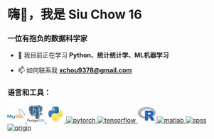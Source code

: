 <h1 align=“center”>嗨👋，我是 Siu Chow 16</h1>
<h3 align=“center”>一位有抱负的数据科学家</h3>

- 🌱 我目前正在学习 **Python、统计统计学、ML机器学习**

- 📫 如何联系我 **xchou9378@gmail.com**

<h3 align="left">语言和工具：</h3>
<p align="left">
  <a href="https://www.mysql.com/" target="_blank" rel="noreferrer">
    <img src="https://raw.githubusercontent.com/devicons/devicon/master/icons/mysql/mysql-original-wordmark.svg" alt="mysql" width="40" height="40"/>
  </a>
  <a href="https://www.postgresql.org" target="_blank" rel="noreferrer">
    <img src="https://raw.githubusercontent.com/devicons/devicon/master/icons/postgresql/postgresql-original-wordmark.svg" alt="postgresql" width="40" height="40"/>
  </a>
  <a href="https://www.python.org" target="_blank" rel="noreferrer">
    <img src="https://raw.githubusercontent.com/devicons/devicon/master/icons/python/python-original.svg" alt="python" width="40" height="40"/>
  </a>
  <a href="https://pytorch.org/" target="_blank" rel="noreferrer">
    <img src="https://www.vectorlogo.zone/logos/pytorch/pytorch-icon.svg" alt="pytorch" width="40" height="40"/>
  </a>
  <a href="https://www.tensorflow.org" target="_blank" rel="noreferrer">
    <img src="https://www.vectorlogo.zone/logos/tensorflow/tensorflow-icon.svg" alt="tensorflow" width="40" height="40"/>
  </a>
  <a href="https://www.r-project.org" target="_blank" rel="noreferrer">
    <img src="https://raw.githubusercontent.com/devicons/devicon/master/icons/r/r-original.svg" alt="r" width="40" height="40"/>
  </a>
  <a href="https://www.mathworks.com/products/matlab.html" target="_blank" rel="noreferrer">
    <img src="https://upload.wikimedia.org/wikipedia/commons/2/21/Matlab_Logo.png" alt="matlab" style="width:40px;height:40px;background-color:white;" />
  </a>
  <!-- SPSS -->
  <a href="https://www.ibm.com/analytics/spss-statistics-software" target="_blank" rel="noreferrer">
    <img src="https://upload.wikimedia.org/wikipedia/commons/f/f5/IBM_SPSS_Statistics_logo.svg" alt="spss" style="width:40px;height:40px;background-color:white;" />
  </a>
  <!-- Origin -->
  <a href="https://www.originlab.com" target="_blank" rel="noreferrer">
    <img src="https://upload.wikimedia.org/wikipedia/en/9/9e/OriginLab_Corp._Logo.png" alt="origin" style="width:40px;height:40px;background-color:white;" />
  </a>
</p>
